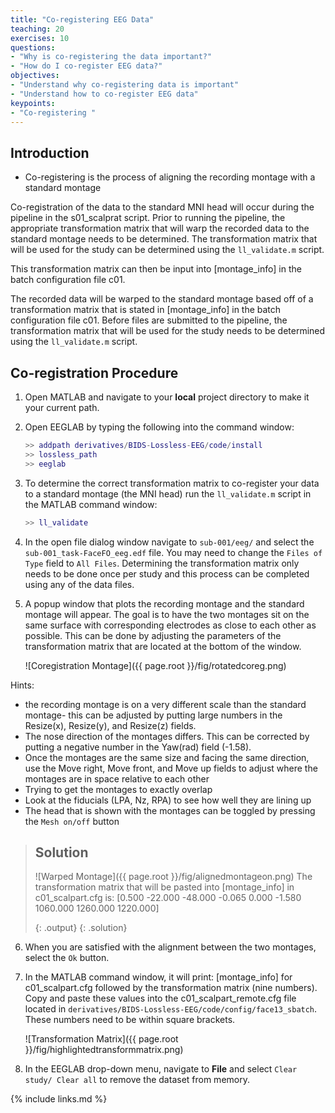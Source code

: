 ```yaml
---
title: "Co-registering EEG Data"
teaching: 20
exercises: 10
questions:
- "Why is co-registering the data important?"
- "How do I co-register EEG data?"
objectives:
- "Understand why co-registering data is important"
- "Understand how to co-register EEG data"
keypoints:
- "Co-registering "
---
```


## Introduction

- Co-registering is the process of aligning the recording montage with a standard montage

Co-registration of the data to the standard MNI head will occur during the pipeline in the s01_scalprat script. Prior to running the pipeline, the appropriate transformation matrix that will warp the recorded data to the standard montage needs to be determined. The transformation matrix that will be used for the study can be determined using the `ll_validate.m` script. 

This transformation matrix can then be input into [montage_info] in the batch configuration file c01.

The recorded data will be warped to the standard montage based off of a transformation matrix that is stated in [montage_info] in the batch configuration file c01. Before files are submitted to the pipeline, the transformation matrix that will be used for the study needs to be determined using the `ll_validate.m` script. 

## Co-registration Procedure 

1. Open MATLAB and navigate to your **local** project directory to make it your current path.

2. Open EEGLAB by typing the following into the command window:

    ```matlab
    >> addpath derivatives/BIDS-Lossless-EEG/code/install
    >> lossless_path
    >> eeglab
    ```

3. To determine the correct transformation matrix to co-register your data to a standard montage (the MNI head) run the `ll_validate.m` script in the MATLAB command window:

    ```matlab
    >> ll_validate
    ```
4. In the open file dialog window navigate to `sub-001/eeg/` and select the `sub-001_task-FaceFO_eeg.edf` file. You may need to change the `Files of Type` field to `All Files`. Determining the transformation matrix only needs to be done once per study and this process can be completed using any of the data files. 

5. A popup window that plots the recording montage and the standard montage will appear. The goal is to have the two montages sit on the same surface with corresponding electrodes as close to each other as possible. This can be done by adjusting the parameters of the transformation matrix that are located at the bottom of the window.

    ![Coregistration Montage]({{ page.root }}/fig/rotatedcoreg.png)

Hints: 
- the recording montage is on a very different scale than the standard montage- this can be adjusted by putting large numbers in the Resize(x), Resize(y), and Resize(z) fields.
- The nose direction of the montages differs. This can be corrected by putting a negative number in the Yaw(rad) field (-1.58).
- Once the montages are the same size and facing the same direction, use the Move right, Move front, and Move up fields to adjust where the montages are in space relative to each other
- Trying to get the montages to exactly overlap
- Look at the fiducials (LPA, Nz, RPA) to see how well they are lining up 
- The head that is shown with the montages can be toggled by pressing the `Mesh on/off` button

> ## Solution
> ![Warped Montage]({{ page.root }}/fig/alignedmontageon.png)
> The transformation matrix that will be pasted into [montage_info] in c01_scalpart.cfg is: [0.500 -22.000 -48.000 -0.065 0.000 -1.580 1060.000 1260.000 1220.000]
>
> {: .output}
{: .solution}

6. When you are satisfied with the alignment between the two montages, select the `Ok` button.

7. In the MATLAB command window, it will print: [montage_info] for c01_scalpart.cfg followed by the transformation matrix (nine numbers). Copy and paste these values into the c01_scalpart_remote.cfg file located in `derivatives/BIDS-Lossless-EEG/code/config/face13_sbatch`. These numbers need to be within square brackets. 

    ![Transformation Matrix]({{ page.root }}/fig/highlightedtransformmatrix.png)

8. In the EEGLAB drop-down menu, navigate to **File** and select `Clear study/ Clear all` to remove the dataset from memory.

{% include links.md %}

